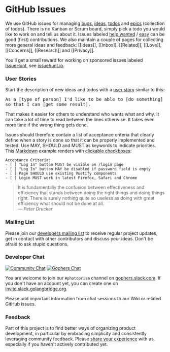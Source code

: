 # GitHub Issues

We use GitHub issues for managing [bugs](https://github.com/photoprism/photoprism/labels/bug), [ideas](https://github.com/photoprism/photoprism/labels/idea), [todos](https://github.com/photoprism/photoprism/labels/todo) and [epics](https://github.com/photoprism/photoprism/labels/epic) (collection of todos). There is no Kanban or Scrum board, simply pick a todo you would like to work on and tell us about it. Issues labeled [help wanted](https://github.com/photoprism/photoprism/issues?q=is%3Aissue+is%3Aopen+label%3A%22help+wanted%22) / [easy](https://github.com/photoprism/photoprism/issues?q=is%3Aissue+is%3Aopen+label%3Aeasy) can be good (first) contributions. We also maintain a couple of pages for collecting more general ideas and feedback: [[Ideas]], [[Inbox]], [[Related]], [[Love]], [[Concerns]], [[Research]] and [[Privacy]].

You'll get a small reward for working on sponsored issues labeled [IssueHunt](https://github.com/photoprism/photoprism/labels/IssueHunt), see [issuehunt.io](https://issuehunt.io/repos/119160553).

### User Stories ###
Start the description of new ideas and todos with a [user story](https://en.wikipedia.org/wiki/User_story) similar to this: 

<tt>As a [type of person] I'd like to be able to [do something] so that I can [get some result].</tt>

That makes it easier for others to understand who wants what and why. It can take a lot of time to read between the lines otherwise. It takes even more time if the wrong thing gets done.

Issues should therefore contain a list of acceptance criteria that clearly define when a story is done so that it can be properly implemented and tested. Use MAY, SHOULD and MUST as keywords to indicate priorities. This [Markdown](https://help.github.com/articles/basic-writing-and-formatting-syntax/) example renders with [clickable checkboxes](https://help.github.com/articles/about-task-lists/):

```
Acceptance Criteria:
- [ ] "Log In" button MUST be visible on /login page
- [ ] "Log In" button MAY be disabled if password field is empty
- [ ] Page SHOULD use existing Vuetify components
- [ ] Login MUST work in latest Firefox, Safari and Chrome
```

> It is fundamentally the confusion between effectiveness and efficiency that stands between doing the right things and doing things right. There is surely nothing quite so useless as doing with great efficiency what should not be done at all.<br>— <cite>Peter Drucker</cite>

### Mailing List ###
Please join our [developers mailing list](https://groups.google.com/a/photoprism.org/forum/#!forum/developers) to receive regular project updates, get in contact with other contributors and discuss your ideas. Don't be afraid to ask stupid questions.

### Developer Chat ###

[![Community Chat](https://img.shields.io/badge/community%20chat-on%20gitter-4aa087.svg)](https://gitter.im/browseyourlife/community)
[![Gophers Chat](https://img.shields.io/badge/gophers.slack.com-%23photoprism-a5679c.svg)](https://gophers.slack.com/messages/CDCJ7AA2E/details/)

You are welcome to join our `#photoprism` channel on [gophers.slack.com](https://gophers.slack.com). If you don't have an account yet, you can create one on [invite.slack.golangbridge.org](https://invite.slack.golangbridge.org/). 

Please add important information from chat sessions to our Wiki or related GitHub issues.

### Feedback ###
Part of this project is to find better ways of organizing product development, in particular by embracing simplicity and consistently leveraging community feedback. Please [share your experience](https://goo.gl/forms/mwDqrqhN9TY50c2Z2) with us, especially if you haven't actively contributed yet.
